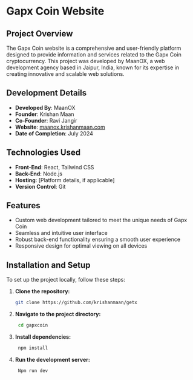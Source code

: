 # Gapx Coin Website

## Project Overview

The Gapx Coin website is a comprehensive and user-friendly platform designed to provide information and services related to the Gapx Coin cryptocurrency. This project was developed by MaanOX, a web development agency based in Jaipur, India, known for its expertise in creating innovative and scalable web solutions.

## Development Details

- **Developed By**: MaanOX
- **Founder**: Krishan Maan
- **Co-Founder**: Ravi Jangir
- **Website**: [maanox.krishanmaan.com](https://maanox.krishanmaan.com)
- **Date of Completion**: July 2024

## Technologies Used

- **Front-End**: React, Tailwind CSS
- **Back-End**: Node.js
- **Hosting**: [Platform details, if applicable]
- **Version Control**: Git

## Features

- Custom web development tailored to meet the unique needs of Gapx Coin
- Seamless and intuitive user interface
- Robust back-end functionality ensuring a smooth user experience
- Responsive design for optimal viewing on all devices

## Installation and Setup

To set up the project locally, follow these steps:

1. **Clone the repository:**
   ```bash
   git clone https://github.com/krishanmaan/getx


2. **Navigate to the project directory:**
   ```bash
    cd gapxcoin

3. **Install dependencies:**
   ```bash
    npm install

4. **Run the development server:**
   ```bash
    Npm run dev

